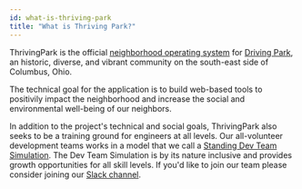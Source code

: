 ```yaml
---
id: what-is-thriving-park
title: "What is Thriving Park?"
---
```

ThrivingPark is the official [neighborhood operating system](NeighborhoodOperatingSystem.md) for [Driving Park](DrivingPark.md), an historic, diverse, and vibrant community on the south-east side of Columbus, Ohio.

The technical goal for the application is to build web-based tools to positivily impact the neighborhood and increase the social and environmental well-being of our neighbors.

In addition to the project's technical and social goals, ThrivingPark also seeks to be a training ground for engineers at all levels. Our all-volunteer development teams works in a model that we call a [Standing Dev Team Simulation](StandingDevTeamSimulation.md). The Dev Team Simulation is by its nature inclusive and provides growth opportunities for all skill levels. If you'd like to join our team please consider joining our [Slack channel](https://join.slack.com/t/thrivingparkcom/shared_invite/zt-15o1eym03-gLeAh5_LxCKt8dLTm0_q~g).
